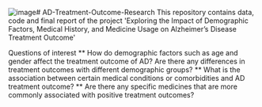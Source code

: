 ![image](https://github.com/YunxinG107112/AD-Treatment-Outcome-Research/assets/47897334/5b23e9f1-3c61-4ceb-a8e4-18f5d6ed6417)# AD-Treatment-Outcome-Research
This repository contains data, code and final report of the project 'Exploring the Impact of Demographic Factors, Medical History, and Medicine Usage on Alzheimer’s Disease Treatment Outcome'

Questions of interest
** How do demographic factors such as age and gender affect the treatment outcome of AD? Are there any differences in treatment outcomes with different demographic groups?
** What is the association between certain medical conditions or comorbidities and AD treatment outcome?
** Are there any specific medicines that are more commonly associated with positive treatment outcomes?

